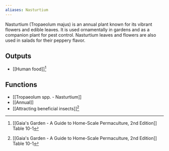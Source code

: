 ```yaml
---
aliases: Nasturtium
---
```

Nasturtium (Tropaeolum majus) is an annual plant known for its vibrant flowers and edible leaves. It is used ornamentally in gardens and as a companion plant for pest control. Nasturtium leaves and flowers are also used in salads for their peppery flavor.
## Outputs
- [[Human food]][^1]
## Functions
- [[Tropaeolum spp. - Nasturtium]]
- [[Annual]]
- [[Attracting beneficial insects]][^1]

[^1]: [[Gaia's Garden - A Guide to Home-Scale Permaculture, 2nd Edition]] Table 10-1
